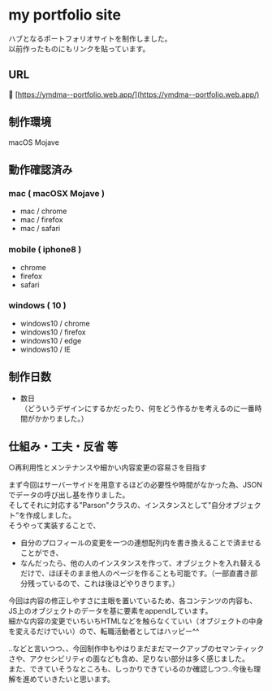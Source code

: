 # my portfolio site

ハブとなるポートフォリオサイトを制作しました。<br>
以前作ったものにもリンクを貼っています。

## URL
  :link: [https://ymdma--portfolio.web.app/](https://ymdma--portfolio.web.app/)

## 制作環境

macOS Mojave

## 動作確認済み

  ### mac ( macOSX Mojave )
  - mac / chrome
  - mac / firefox
  - mac / safari
  ### mobile ( iphone8 )
  - chrome
  - firefox
  - safari
  ### windows ( 10 )
  - windows10 / chrome
  - windows10 / firefox
  - windows10 / edge
  - windows10 / IE

## 制作日数

- 数日<br>
（どういうデザインにするかだったり、何をどう作るかを考えるのに一番時間がかかりました。）

## 仕組み・工夫・反省 等

○再利用性とメンテナンスや細かい内容変更の容易さを目指す

まず今回はサーバーサイドを用意するほどの必要性や時間がなかった為、JSONでデータの呼び出し基を作りました。<br>
そしてそれに対応する"Parson"クラスの、インスタンスとして"自分オブジェクト”を作成しました。<br>
そうやって実装することで、
- 自分のプロフィールの変更を一つの連想配列内を書き換えることで済ませることができ、
- なんだったら、他の人のインスタンスを作って、オブジェクトを入れ替えるだけで、ほぼそのまま他人のページを作ることも可能です。（一部直書き部分残っているので、これは後ほどやりきります。）

今回は内容の修正しやすさに主眼を置いているため、各コンテンツの内容も、JS上のオブジェクトのデータを基に要素をappendしています。<br>
細かな内容の変更でいちいちHTMLなどを触らなくていい（オブジェクトの中身を変えるだけでいい）ので、転職活動者としてはハッピー^^<br>

..などと言いつつ、、今回制作中もやはりまだまだマークアップのセマンティックさや、アクセシビリティの面なども含め、足りない部分は多く感じました。<br>
また、できていそうなところも、しっかりできているのか確認しつつ..今後も理解を進めていきたいと思います。

